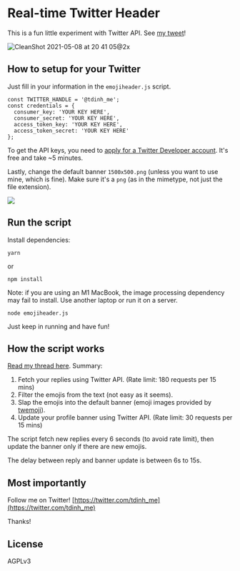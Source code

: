 
# Real-time Twitter Header

This is a fun little experiment with Twitter API. See [my tweet](https://twitter.com/tdinh_me/status/1390700264756191232)!

![CleanShot 2021-05-08 at 20 41 05@2x](https://user-images.githubusercontent.com/4214509/117539600-f97acb80-b03d-11eb-98d4-64c6b12634f8.png)


## How to setup for your Twitter

Just fill in your information in the `emojiheader.js` script.

```
const TWITTER_HANDLE = '@tdinh_me';
const credentials = {
  consumer_key: 'YOUR KEY HERE',
  consumer_secret: 'YOUR KEY HERE',
  access_token_key: 'YOUR KEY HERE',
  access_token_secret: 'YOUR KEY HERE'
};
```

To get the API keys, you need to [apply for a Twitter Developer account](https://developer.twitter.com/en/apply-for-access). It's free and take ~5 minutes.

Lastly, change the default banner `1500x500.png` (unless you want to use mine, which is fine). Make sure it's a `png` (as in the mimetype, not just the file extension).

![](https://github.com/trungdq88/real-time-twitter-banner/blob/master/1500x500.png)

## Run the script

Install dependencies:
```
yarn
```
or
```
npm install
```

Note: if you are using an M1 MacBook, the image processing dependency may fail to install. Use another laptop or run it on a server.

```
node emojiheader.js
```

Just keep in running and have fun!

## How the script works

[Read my thread here](https://twitter.com/tdinh_me/status/1391019332738576390). Summary:

1. Fetch your replies using Twitter API. (Rate limit: 180 requests per 15 mins)
2. Filter the emojis from the text (not easy as it seems).
3. Slap the emojis into the default banner (emoji images provided by [twemoji](https://github.com/twitter/twemoji)).
4. Update your profile banner using Twitter API. (Rate limit: 30 requests per 15 mins)

The script fetch new replies every 6 seconds (to avoid rate limit), then update the banner only if there are new emojis.

The delay between reply and banner update is between 6s to 15s.

## Most importantly

Follow me on Twitter! [https://twitter.com/tdinh_me](https://twitter.com/tdinh_me)

Thanks!

## License

AGPLv3
